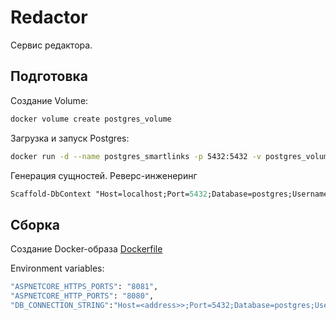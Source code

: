 # Redactor

Сервис редактора.

## Подготовка

Создание Volume:

```sh
docker volume create postgres_volume
```

Загрузка и запуск Postgres:

```sh
docker run -d --name postgres_smartlinks -p 5432:5432 -v postgres_volume:/var/lib/postgresql/data -e POSTGRES_PASSWORD=postgres -t postgres
```

Генерация сущностей. Реверс-инженеринг

```ps
Scaffold-DbContext "Host=localhost;Port=5432;Database=postgres;Username=postgres;Password=postgres" Npgsql.EntityFrameworkCore.PostgreSQL  -schema Public -table smartlinks -project ani_model -OutputDir "Entities" -ContextDir "Infrastructure\EntityFramework\Contexts" -NoPluralize -NoOnConfiguring -Context ModelContext
```

## Сборка

Создание Docker-образа [Dockerfile](/Redactor.WebAPI/Dockerfile)

Environment variables:

```sh
"ASPNETCORE_HTTPS_PORTS": "8081",
"ASPNETCORE_HTTP_PORTS": "8080",
"DB_CONNECTION_STRING":"Host=<address>>;Port=5432;Database=postgres;Username=postgres;Password=postgres"
```
